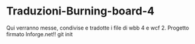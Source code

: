 Traduzioni-Burning-board-4
==========================

Qui verranno messe, condivise e tradotte i file di wbb 4 e wcf 2. Progetto firmato Inforge.net!! 
git init
